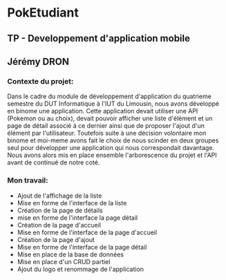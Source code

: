 # PokEtudiant
## TP - Developpement d'application mobile
## Jérémy DRON 

### Contexte du projet:

Dans le cadre du module de développement d'application du quatrieme semestre du DUT Informatique à l'IUT du Limousin, nous avons développé en binome une application.
Cette application devait utiliser une API (Pokemon ou au choix), devait pouvoir afficher une liste d'élément et un page de détail associé à ce dernier ainsi que
de proposer l'ajout d'un élément par l'utilisateur. Toutefois suite à une décision volontaire mon binome et moi-meme avons fait le choix de nous scinder en 
deux groupes seul pour développer une application qui nous correspondait davantage. Nous avons alors mis en place ensemble l'arborescence du projet et l'API avant
de continué de notre coté.

### Mon travail:
- Ajout de l'affichage de la liste
- Mise en forme de l'interface de la liste
- Création de la page de détails
- mise en forme de l'interface la page détail
- Création de la page d'accueil
- Mise en forme de l'interface de la page d'accueil
- Création de la page d'ajout
- Mise en forme de l'interface de la page détail
- Mise en place de la base de données
- Mise en place d'un CRUD partiel
- Ajout du logo et renommage de l'application
